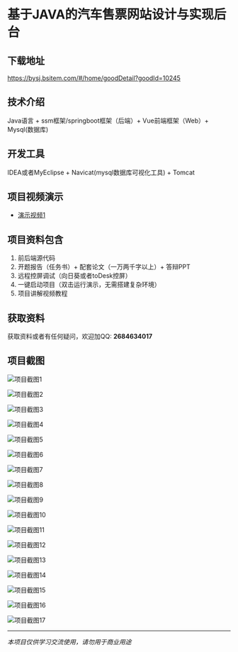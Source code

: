 # 基于JAVA的汽车售票网站设计与实现后台

## 下载地址
https://bysj.bsitem.com/#/home/goodDetail?goodId=10245

## 技术介绍
Java语言 + ssm框架/springboot框架（后端）+ Vue前端框架（Web）+ Mysql(数据库)

## 开发工具
IDEA或者MyEclipse + Navicat(mysql数据库可视化工具) + Tomcat

## 项目视频演示
- [演示视频1](https://graduation-images.oss-cn-beijing.aliyuncs.com/videos/828%E5%A5%97ssm%E5%BD%95%E5%83%8F/10245_ssm088%E5%9F%BA%E4%BA%8EJAVA%E7%9A%84%E6%B1%BD%E8%BD%A6%E5%94%AE%E7%A5%A8%E7%BD%91%E7%AB%99%E8%AE%BE%E8%AE%A1%E4%B8%8E%E5%AE%9E%E7%8E%B0%2Bvue%E5%BD%95%E5%83%8F%E5%90%8E%E5%8F%B0.mp4)

## 项目资料包含
1. 前后端源代码
2. 开题报告（任务书）+ 配套论文（一万两千字以上）+ 答辩PPT
3. 远程控屏调试（向日葵或者toDesk控屏）
4. 一键启动项目（双击运行演示，无需搭建复杂环境）
5. 项目讲解视频教程

## 获取资料
获取资料或者有任何疑问，欢迎加QQ: **2684634017**

## 项目截图
![项目截图1](https://graduation-images.oss-cn-beijing.aliyuncs.com/图片/10245/毕设论坛项目主图.jpg)

![项目截图2](https://graduation-images.oss-cn-beijing.aliyuncs.com/图片/10245/1.png)

![项目截图3](https://graduation-images.oss-cn-beijing.aliyuncs.com/图片/10245/2.png)

![项目截图4](https://graduation-images.oss-cn-beijing.aliyuncs.com/图片/10245/3.png)

![项目截图5](https://graduation-images.oss-cn-beijing.aliyuncs.com/图片/10245/4.png)

![项目截图6](https://graduation-images.oss-cn-beijing.aliyuncs.com/图片/10245/5.png)

![项目截图7](https://graduation-images.oss-cn-beijing.aliyuncs.com/图片/10245/6.png)

![项目截图8](https://graduation-images.oss-cn-beijing.aliyuncs.com/图片/10245/7.png)

![项目截图9](https://graduation-images.oss-cn-beijing.aliyuncs.com/图片/10245/8.png)

![项目截图10](https://graduation-images.oss-cn-beijing.aliyuncs.com/图片/10245/9.png)

![项目截图11](https://graduation-images.oss-cn-beijing.aliyuncs.com/图片/10245/10.png)

![项目截图12](https://graduation-images.oss-cn-beijing.aliyuncs.com/图片/10245/11.png)

![项目截图13](https://graduation-images.oss-cn-beijing.aliyuncs.com/图片/10245/12.png)

![项目截图14](https://graduation-images.oss-cn-beijing.aliyuncs.com/图片/10245/13.png)

![项目截图15](https://graduation-images.oss-cn-beijing.aliyuncs.com/图片/10245/14.png)

![项目截图16](https://graduation-images.oss-cn-beijing.aliyuncs.com/图片/10245/15.png)

![项目截图17](https://graduation-images.oss-cn-beijing.aliyuncs.com/图片/10245/16.png)

---
*本项目仅供学习交流使用，请勿用于商业用途*
